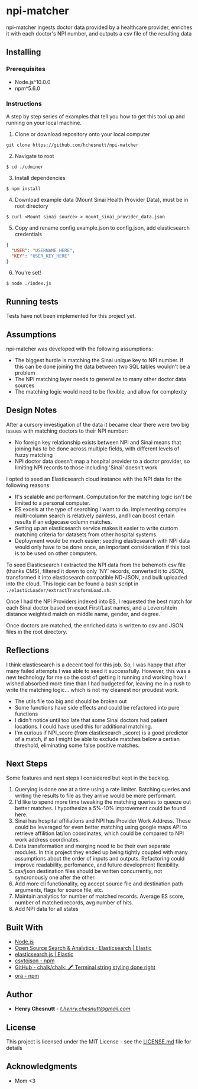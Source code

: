 # npi-matcher

npi-matcher ingests doctor data provided by a healthcare provider, enriches it with each doctor's NPI number, and outputs a csv file of the resulting data

## Installing

### Prerequisites

- Node.js^10.0.0
- npm^5.6.0

### Instructions

A step by step series of examples that tell you how to get this tool up and running on your local machine.

1. Clone or download repository onto your local computer

```shell
git clone https://github.com/hchesnutt/npi-matcher
```

2. Navigate to root

```shell
$ cd ./cdminer
```

3. Install dependencies

```shell
$ npm install
```

4. Download example data (Mount Sinai Health Provider Data), must be in root directory

```shell
$ curl <Mount sinai source> > mount_sinai_provider_data.json
```

5. Copy and rename config.example.json to config.json, add elasticsearch credentials

```json
{
  "USER": "USERNAME_HERE",
  "KEY": "USER_KEY_HERE"
}
```

6. You're set!

```shell
$ node ./index.js
```

## Running tests

Tests have not been implemented for this project yet.


## Assumptions

npi-matcher was developed with the following assumptions:

- The biggest hurdle is matching the Sinai unique key to NPI number. If this can be done joining the data between two SQL tables wouldn't be a problem
- The NPI matching layer needs to generalize to many other doctor data sources
- The matching logic would need to be flexible, and allow for complexity

## Design Notes

After a cursory investigation of the data it became clear there were two big issues with matching doctors to their NPI number:

- No foreign key relationship exists between NPI and Sinai means that joining has to be done across multiple fields, with different levels of fuzzy matching
- NPI doctor data doesn't map a hospital provider to a doctor provider, so limiting NPI records to those including 'Sinai' doesn't work

I opted to seed an Elasticsearch cloud instance with the NPI data for the following reasons:

- It's scalable and performant. Computation for the matching logic isn't be limited to a personal computer.
- ES excels at the type of searching I want to do. Implementing complex multi-column search is relatively painless, and I can boost certain results if an edgecase column matches.
- Setting up an elasticsearch service makes it easier to write custom matching criteria for datasets from other hospital systems.
- Deployment would be much easier; seeding elasticsearch with NPI data would only have to be done once, an important consideration if this tool is to be used on other computers.

To seed Elasticsearch I extracted the NPI data from the behemoth csv file (thanks CMS), filtered it down to only 'NY' records, converted it to JSON, transformed it into elasticsearch compatible ND-JSON, and bulk uploaded into the cloud. This logic can be found a bash script in `./elasticLoader/extractTransformLoad.sh`.

Once I had the NPI Providers indexed into ES, I requested the best match for each Sinai doctor based on exact First/Last names, and a Levenshtein distance weighted match on middle name, gender, and degree.`

Once doctors are matched, the enriched data is written to csv and JSON files in the root directory.

## Reflections
I think elasticsearch is a decent tool for this job. So, I was happy that after many failed attempts I was able to seed it successfully. However, this was a new technology for me so the cost of getting it running and working how I wished absorbed more time than I had budgeted for, leaving me in a rush to write the matching logic... which is not my cleanest nor proudest work.

- The utils file too big and should be broken out
- Some functions have side effects and could be refactored into pure functions
- I didn't notice until too late that some Sinai doctors had patient locations. I could have used this for additional matching.
- I'm curious if NPI_score (from elasticsearch _score) is a good predictor of a match, if so I might be able to exclude matches below a certian threshold, eliminating some false positive matches.

## Next Steps
Some features and next steps I considered but kept in the backlog.

1. Querying is done one at a time using a rate limiter. Batching queries and writing the results to file as they arrive would be more performant.
2. I'd like to spend more time tweaking the matching queries to queeze out better matches. I hypothesize a 5%-10% improvement could be found here.
3. Sinai has hospital affiliations and NPI has Provider Work Address. These could be leveraged for even better matching using google maps API to retrieve affilition lat/lon coordinates, which could be compared to NPI work address coordinates.
4. Data transformation and merging need to be their own separate modules. In this project they ended up being tightly coupled with many assumptions about the order of inputs and outputs. Refactoring could improve readability, perfomance, and future development flexibility.
5. csv/json destination files should be written concurrently, not syncronously one after the other.
6. Add more cli functionality, eg accept source file and destination path arguments, flags for source file, etc.
7. Maintain analytics for number of matched records. Average ES score, number of matched records, avg number of hits.
8. Add NPI data for all states

## Built With

- [Node.js](https://nodejs.org/en/)
- [Open Source Search & Analytics · Elasticsearch | Elastic](https://www.elastic.co/)
- [elasticsearch.js | Elastic](https://www.elastic.co/guide/en/elasticsearch/client/javascript-api/current/index.html)
- [csvtojson - npm](https://www.npmjs.com/package/csvtojson)
- [GitHub - chalk/chalk: 🖍 Terminal string styling done right](https://github.com/chalk/chalk)
- [ora - npm](https://www.npmjs.com/package/ora)

## Author

- **Henry Chesnutt** - *t.henry.chesnutt@gmail.com*

## License

This project is licensed under the MIT License - see the [LICENSE.md](LICENSE.md) file for details

## Acknowledgments

- Mom <3
